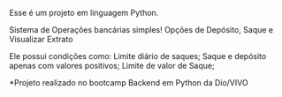 Esse é um projeto em linguagem Python.

Sistema de Operações bancárias simples!
    Opções de Depósito, Saque e Visualizar Extrato

Ele possui condições como:
  Limite diário de saques;
  Saque e depósito apenas com valores positivos;
  Limite de valor de Saque;

*Projeto realizado no bootcamp Backend em Python da Dio/VIVO
  
